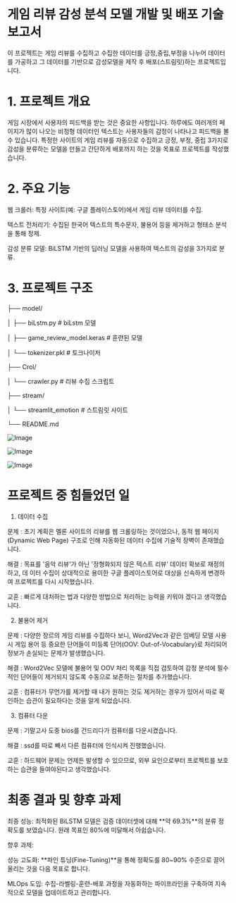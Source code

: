 # 게임 리뷰 감성 분석 모델 개발 및 배포 기술 보고서

이 프로젝트는 게임 리뷰를 수집하고 수집한 데이터를 긍정,중립,부정을 나누어 데이터를 가공하고 그 데이터를 기반으로
감성모델을 제작 후 배포(스트림릿)하는 프로젝트입니다.

# 1. 프로젝트 개요

게임 시장에서 사용자의 피드백을 받는 것은 중요한 사항입니다. 하루에도 여러개의 페이지가 많이 나오는 비정형 데이터인
텍스트는 사용자들의 감정이 나타나고 피드백을 볼수 있습니다. 특정한 사이트의 게임 리뷰를 자동으로 수집하고 긍정, 부정, 중립 3가지로
감성을 분류하는 모델을 만들고 간단하게 배포까지 하는 것을 목표로 프로젝트를 작성했습니다.

# 2. 주요 기능

웹 크롤러: 특정 사이트(예: 구글 플레이스토어)에서 게임 리뷰 데이터를 수집. 

텍스트 전처리기: 수집된 한국어 텍스트의 특수문자, 불용어 등을 제거하고 형태소 분석을 통해 정제.

감성 분류 모델: BiLSTM 기반의 딥러닝 모델을 사용하여 텍스트의 감성을 3가지로 분류.

# 3. 프로젝트 구조

├── model/

│                 ├── biLstm.py               # biLstm 모델 

│                 ├── game_review_model.keras # 훈련된 모델

│                 └── tokenizer.pkl           # 토크나이저

├── Crol/

│                 └── crawler.py              # 리뷰 수집 스크립트

├── stream/

│                 └── streamlit_emotion       # 스트림릿 사이트

└── README.md 



![Image](https://github.com/user-attachments/assets/007b3ce1-85f3-4b18-8ff8-26b43319c03d)


![Image](https://github.com/user-attachments/assets/826a17b3-1f18-42e7-9024-958803490cac)


![Image](https://github.com/user-attachments/assets/8705377f-72ac-4704-a7e8-20f2a2c52ce1)


# 프로젝트 중 힘들었던 일

1. 데이터 수집
   
문제 : 초기 계획은 멜론 사이트의 리뷰를 웹 크롤링하는 것이었으나, 동적 웹 페이지(Dynamic Web Page)
구조로 인해 자동화된 데이터 수집에 기술적 장벽이 존재했습니다.

해결 : 목표를 '음악 리뷰'가 아닌 '정형화되지 않은 텍스트 리뷰' 데이터 확보로 재정의하고, 데
이터 수집이 상대적으로 용이한 구글 플레이스토어로 대상을 신속하게 변경하여 프로젝트를 다시 시작했습니다.

교훈 : 빠르게 대처하는 법과 다양한 방법으로 처리하는 능력을 키워야 겠다고 생각했습니다. 

2. 불용어 제거
   
문제 : 다양한 장르의 게임 리뷰를 수집하다 보니, Word2Vec과 같은 임베딩 모델 사용 시 게임 용어 등 중요한 단어들이
미등록 단어(OOV: Out-of-Vocabulary)로 처리되어 정보가 손실되는 문제가 발생했습니다.

해결 : Word2Vec 모델에 불용어 및 OOV 처리 목록을 직접 검토하여 
감정 분석에 필수적인 단어들이 제거되지 않도록 수동으로 보존하는 절차를 추가했습니다.

교훈 : 컴퓨터가 무언가를 제거할 때 내가 원하는 것도 제거하는 경우가 있어서 따로 확인하는 습관이 필요하다는 것을 알게 되었습니다.

3. 컴퓨터 다운

문제 : 기말고사 도중 bios를 건드리다가 컴퓨터를 다운시켰습니다.

해결 : ssd를 따로 빼서 다른 컴퓨터에 인식시켜 진행했습니다. 

교훈 : 하드웨어 문제는 언제든 발생할 수 있으므로, 외부 요인으로부터 프로젝트를 보호하는 습관을 들여야된다고 생각했습니다.

#  최종 결과 및 향후 과제

최종 성능: 최적화된 BiLSTM 모델은 검증 데이터셋에 대해 **약 69.3%**의 분류 정확도를 보였습니다. 원래 목표인 80%에 미달해서 아쉽습니다.

향후 과제:

성능 고도화: **파인 튜닝(Fine-Tuning)**을 통해 정확도를 80~90% 수준으로 끌어올리는 것을 다음 목표로 합니다.

MLOps 도입: 수집-라벨링-훈련-배포 과정을 자동화하는 파이프라인을 구축하여 지속적으로 모델을 업데이트하고 관리합니다.
